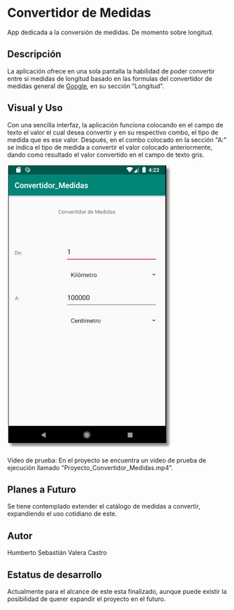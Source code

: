 # Convertidor de Medidas
App dedicada a la conversión de medidas. De momento sobre longitud.

## Descripción
La aplicación ofrece en una sola pantalla la habilidad de poder convertir entre si medidas de longitud basado en las formulas del convertidor de medidas general de [Google](https://www.google.com/search?client=firefox-b-d&q=convertidor+de+medidas), en su sección "Longitud".

## Visual y Uso
Con una sencilla interfaz, la aplicación funciona colocando en el campo de texto el valor el cual desea convertir y en su respectivo combo, el tipo de medida que es ese valor. Después, en el combo colocado en la sección "A:" se indica el tipo de medida a convertir el valor colocado anteriormente, dando como resultado el valor convertido en el campo de texto gris.
  
![](https://raw.githubusercontent.com/SebastianValera/Convertidor_Medidas/master/Screenshots/Aplicacion.bmp)

Video de prueba:
En el proyecto se encuentra un video de prueba de ejecución llamado "Proyecto_Convertidor_Medidas.mp4".

## Planes a Futuro
Se tiene contemplado extender el catálogo de medidas a convertir, expandiendo el uso cotidiano de este.

## Autor
Humberto Sebastián Valera Castro

## Estatus de desarrollo
Actualmente para el alcance de este esta finalizado, aunque puede existir la posibilidad de querer expandir el proyecto en el futuro.
